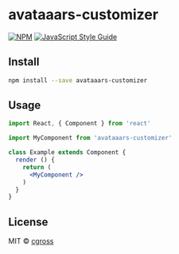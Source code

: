 # avataaars-customizer

> 

[![NPM](https://img.shields.io/npm/v/avataaars-customizer.svg)](https://www.npmjs.com/package/avataaars-customizer) [![JavaScript Style Guide](https://img.shields.io/badge/code_style-standard-brightgreen.svg)](https://standardjs.com)

## Install

```bash
npm install --save avataaars-customizer
```

## Usage

```jsx
import React, { Component } from 'react'

import MyComponent from 'avataaars-customizer'

class Example extends Component {
  render () {
    return (
      <MyComponent />
    )
  }
}
```

## License

MIT © [cgross](https://github.com/cgross)
